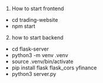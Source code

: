 1. How to start frontend
- cd trading-website
- npm start

2. how to start backend
- cd flask-server
- python3 -m venv .venv 
- source .venv/bin/activate
- pip install flask flask_cors yfinance
- python3 server.py

